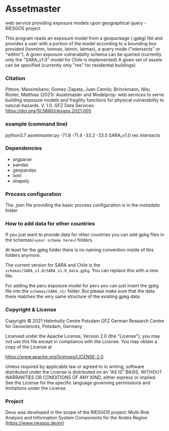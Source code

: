 # Assetmaster

web service providing exposure models upon geographical query - RIESGOS project

This program reads an exposure model from a geopackage (.gpkg) file and provides a user with a portion of the model according to a bounding box provided (lonminm, lonmax, latmin, latmax), a query mode ("intersects" or "within").
A given exposure vulnerability schema can be queried (currently only the "SARA_v1.0" model for Chile is implemented)
A given set of assets can be specified (currently only "res" for residential buildings)

### Citation

Pittore, Massimiliano; Gomez-Zapata, Juan Camilo; Brinckmann, Nils; Rüster, Matthias (2021): Assetmaster and Modelprop: web services to serve building exposure models and fragility functions for physical vulnerability to natural-hazards. V. 1.0. GFZ Data Services. https://doi.org/10.5880/riesgos.2021.005

### example (command line)
python3.7 assetmaster.py -71.8 -71.4 -33.2 -33.0 SARA_v1.0 res intersects

### Dependencies
- argparse
- pandas 
- geopandas
- lxml
- shapely

### Process configuration 
The .json file providing the basic process configuration is in the *metadata* folder

### How to add data for other countries

If you just want to provide data for other countries you can add gpkg files
in the schemas/`<your schema here>`/ folders.

At least for the gpkg folder there is no naming convention inside of this folders
anymore.

The current version for SARA and Chile is the `schemas/SARA_v1.0/SARA_v1.0_data.gpkg`.
You can replace this with a new file.

For adding the peru exposure model for peru you can just insert the gpkg file into
the `schemas/SARA_v1/` folder. But please make sure that the data there matches the very
same structure of the existing gpkg data.

### Copyright & License
Copyright © 2021 Helmholtz Centre Potsdam GFZ German Research Centre for Geosciences, Potsdam, Germany

Licensed under the Apache License, Version 2.0 (the "License"); you may not use this file except in compliance with the License. You may obtain a copy of the License at

https://www.apache.org/licenses/LICENSE-2.0

Unless required by applicable law or agreed to in writing, software distributed under the License is distributed on an "AS IS" BASIS, WITHOUT WARRANTIES OR CONDITIONS OF ANY KIND, either express or implied. See the License for the specific language governing permissions and limitations under the License.

### Project

Deus was developed in the scope of the RIESGOS project:
Multi-Risk Analysis and Information System Components for the Andes Region (https://www.riesgos.de/en)
